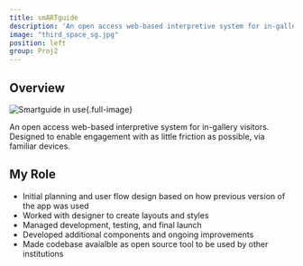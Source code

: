 ```yaml
---
title: smARTguide
description: 'An open access web-based interpretive system for in-gallery visitors. Designed to enable engagement with as little friction as possible, via familiar devices.'
image: "third_space_sg.jpg"
position: left
group: Proj2
---
```

## Overview

![Smartguide in use](/imgs/smartguide_in_use_crop.jpg){.full-image}

An open access web-based interpretive system for in-gallery visitors. Designed to enable engagement with as little friction as possible, via familiar devices.

## My Role
- Initial planning and user flow design based on how previous version of the app was used
- Worked with designer to create layouts and  styles
- Managed development, testing, and final launch
- Developed additional components and ongoing improvements
- Made codebase avaialble as open source tool to be used by other institutions

<!-- ## Technologies
- Wordpress, React,  -->